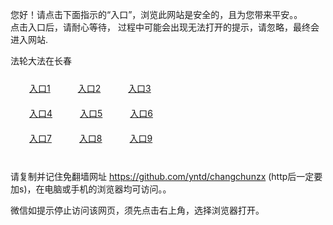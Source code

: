 您好！请点击下面指示的“入口”，浏览此网站是安全的，且为您带来平安。。 <br/>
点击入口后，请耐心等待， 过程中可能会出现无法打开的提示，请忽略，最终会进入网站. </br>

法轮大法在长春<br/>
<div style="padding:10px"><a style="margin:20px" target="_blank" href="https://dudqq1lrmh3h2.cloudfront.net/2Qpsp?bvemjrr" id="ccLink1" rel="nofollow">入口1</a> <a target="_blank" style="margin:20px" href="https://d3gvppvxc6vz5i.cloudfront.net/2Qpsp?ecbrby" id="ccLink2" rel="nofollow">入口2</a> <a style="margin:20px" target="_blank" href="https://d13m0h5zgv0y6b.cloudfront.net/2Qpsp?itmxmdbr" id="ccLink3" rel="nofollow">入口3</a></div>

<div style="padding:10px" ><a style="margin:20px" target="_blank" href="https://dudqq1lrmh3h2.cloudfront.net/2Qpsp?bvemjrr" id="ccLink4" rel="nofollow">入口4</a> <a style="margin:20px" href="https://d3gvppvxc6vz5i.cloudfront.net/2Qpsp?ecbrby" target="_blank" id="ccLink5" rel="nofollow">入口5</a> <a style="margin:20px" href="https://d13m0h5zgv0y6b.cloudfront.net/2Qpsp?itmxmdbr" target="_blank" id="ccLink6" rel="nofollow">入口6</a></div>

<div style="padding:10px"><a style="margin:20px" target="_blank" href="https://dudqq1lrmh3h2.cloudfront.net/2Qpsp?bvemjrr" id="ccLink7" rel="nofollow">入口7</a> <a style="margin:20px" href="https://d3gvppvxc6vz5i.cloudfront.net/2Qpsp?ecbrby" target="_blank" id="ccLink8" rel="nofollow">入口8</a> <a style="margin:20px" target="_blank" href="https://d13m0h5zgv0y6b.cloudfront.net/2Qpsp?itmxmdbr" id="ccLink9" rel="nofollow">入口9</a></div>

<br/>



请复制并记住免翻墙网址 https://github.com/yntd/changchunzx (http后一定要加s)，在电脑或手机的浏览器均可访问。。<br/>

微信如提示停止访问该网页，须先点击右上角，选择浏览器打开。
